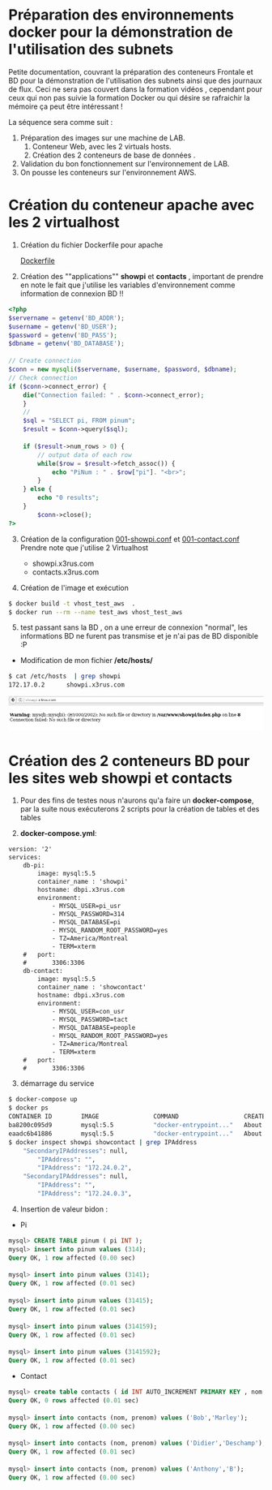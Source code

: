 
# Préparation des environnements docker pour la démonstration de l'utilisation des subnets

Petite documentation, couvrant la préparation des conteneurs Frontale et BD pour la démonstration de l'utilisation des subnets ainsi que des journaux de flux. Ceci ne sera pas couvert dans la formation vidéos , cependant pour ceux qui non pas suivie la formation Docker ou qui désire se rafraichir la mémoire ça peut être intéressant !

La séquence sera comme suit :

1. Préparation des images sur une machine de LAB.
    1. Conteneur Web, avec les 2 virtuals hosts.
    2. Création des 2 conteneurs de base de données .
2. Validation du bon fonctionnement sur l'environnement de LAB.
3. On pousse les conteneurs sur l'environnement AWS.

# Création du conteneur apache avec les 2 virtualhost

1. Création du fichier Dockerfile pour apache

    [Dockerfile](./Apache/Dockerfile)

2. Création des ""applications""  __showpi__ et __contacts__ , important de prendre en note le fait que j'utilise les variables d'environnement comme information de connexion BD !!

```php
<?php
$servername = getenv('BD_ADDR');
$username = getenv('BD_USER');
$password = getenv('BD_PASS');
$dbname = getenv('BD_DATABASE');

// Create connection
$conn = new mysqli($servername, $username, $password, $dbname);
// Check connection
if ($conn->connect_error) {
    die("Connection failed: " . $conn->connect_error);
    }
    //
    $sql = "SELECT pi, FROM pinum";
    $result = $conn->query($sql);

    if ($result->num_rows > 0) {
        // output data of each row
        while($row = $result->fetch_assoc()) {
            echo "PiNum : " . $row["pi"]. "<br>";
        }
    } else {
        echo "0 results";
    }
        $conn->close();
?> 
```

3. Création de la configuration [001-showpi.conf](./Apache/conf/001-showpi.conf) et [001-contact.conf](./Apache/conf/001-contact.conf)
    Prendre note que j'utilise 2 Virtualhost

    * showpi.x3rus.com
    * contacts.x3rus.com

4. Création de l'image et exécution
```bash
$ docker build -t vhost_test_aws  .
$ docker run --rm --name test_aws vhost_test_aws
```

5. test passant sans la BD , on a une erreur de connexion "normal", les informations BD ne furent pas transmise et je n'ai pas de BD disponible :P

* Modification de mon fichier __/etc/hosts/__
```bash
$ cat /etc/hosts  | grep showpi
172.17.0.2      showpi.x3rus.com
```

![](./imgs/test_image_sans_bd.png)


# Création des 2 conteneurs BD pour les sites web showpi et contacts 

1. Pour des fins de testes nous n'aurons qu'a faire un __docker-compose__, par la suite nous exécuterons 2 scripts pour la création de tables et des tables

2. __docker-compose.yml__:

```
version: '2'
services:
    db-pi:
        image: mysql:5.5
        container_name : 'showpi'
        hostname: dbpi.x3rus.com
        environment:
            - MYSQL_USER=pi_usr
            - MYSQL_PASSWORD=314
            - MYSQL_DATABASE=pi
            - MYSQL_RANDOM_ROOT_PASSWORD=yes
            - TZ=America/Montreal
            - TERM=xterm
    #   port:
    #       3306:3306
    db-contact:
        image: mysql:5.5
        container_name : 'showcontact'
        hostname: dbpi.x3rus.com
        environment:
            - MYSQL_USER=con_usr
            - MYSQL_PASSWORD=tact
            - MYSQL_DATABASE=people
            - MYSQL_RANDOM_ROOT_PASSWORD=yes
            - TZ=America/Montreal
            - TERM=xterm
    #   port:
    #       3306:3306

```

3. démarrage du service 

```bash
$ docker-compose up 
$ docker ps
CONTAINER ID        IMAGE               COMMAND                  CREATED              STATUS              PORTS               NAMES
ba8200c095d9        mysql:5.5           "docker-entrypoint..."   About a minute ago   Up About a minute   3306/tcp            showcontact
eaadc6b41886        mysql:5.5           "docker-entrypoint..."   About a minute ago   Up About a minute   3306/tcp            showpi
$ docker inspect showpi showcontact | grep IPAddress
    "SecondaryIPAddresses": null,
        "IPAddress": "",
        "IPAddress": "172.24.0.2",
    "SecondaryIPAddresses": null,
        "IPAddress": "",
        "IPAddress": "172.24.0.3",
```

4. Insertion de valeur bidon :

* Pi 
```sql
mysql> CREATE TABLE pinum ( pi INT );
mysql> insert into pinum values (314);
Query OK, 1 row affected (0.00 sec)

mysql> insert into pinum values (3141);
Query OK, 1 row affected (0.01 sec)

mysql> insert into pinum values (31415);
Query OK, 1 row affected (0.01 sec)

mysql> insert into pinum values (314159);
Query OK, 1 row affected (0.01 sec)

mysql> insert into pinum values (3141592);
Query OK, 1 row affected (0.01 sec)

```

* Contact 
```sql
mysql> create table contacts ( id INT AUTO_INCREMENT PRIMARY KEY , nom VARCHAR(20) , prenom VARCHAR(20) );                                                    
Query OK, 0 rows affected (0.01 sec)

mysql> insert into contacts (nom, prenom) values ('Bob','Marley');
Query OK, 1 row affected (0.00 sec)

mysql> insert into contacts (nom, prenom) values ('Didier','Deschamp');
Query OK, 1 row affected (0.01 sec)

mysql> insert into contacts (nom, prenom) values ('Anthony','B');
Query OK, 1 row affected (0.00 sec)

```
